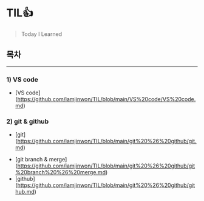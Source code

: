 # TIL👍

> Today I Learned

## 목차

---

### 1) VS code

- [VS code] (https://github.com/iamjinwon/TIL/blob/main/VS%20code/VS%20code.md)

### 2) git & github

- [git] (https://github.com/iamjinwon/TIL/blob/main/git%20%26%20github/git.md)

* [git branch & merge] (https://github.com/iamjinwon/TIL/blob/main/git%20%26%20github/git%20branch%20%26%20merge.md)
* [github] (https://github.com/iamjinwon/TIL/blob/main/git%20%26%20github/github.md)
